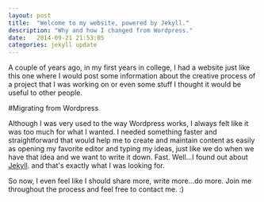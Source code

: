```yaml
---
layout: post
title:  "Welcome to my website, powered by Jekyll."
description: "Why and how I changed from Wordpress."
date:   2014-09-21 21:53:05
categories: jekyll update
---
```


A couple of years ago, in my first years in college, I had a website just like this one where I would post some information about the creative process of a project that I was working on or even some stuff I thought it would be useful to other people.

#Migrating from Wordpress

Although I was very used to the way Wordpress works, I always felt like it was too much for what I wanted. I needed something faster and straightforward that would help me to create and maintain content as easily as opening my favorite editor and typing my ideas, just like we do when we have that idea and we want to write it down. Fast. Well...I found out about <a href="http://jekyllrb.com/" target="_blank">Jekyll</a>. and that's exactly what I was looking for.

So now, I even feel like I should share more, write more...do more. Join me throughout the process and feel free to contact me. :)

